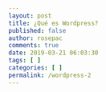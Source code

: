 ```yaml
---
layout: post
title: ¿Qué es Wordpress?
published: false
author: rosepac
comments: true
date: 2019-03-21 06:03:30
tags: [ ]
categories: [ ]
permalink: /wordpress-2
---
```

